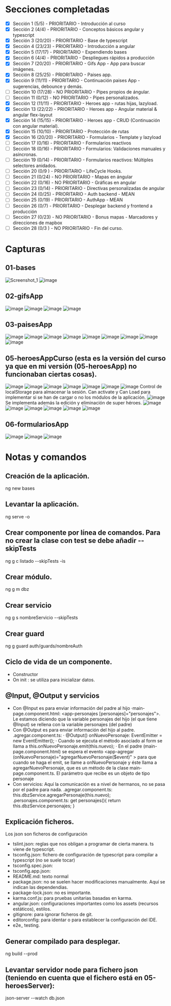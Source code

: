 # Secciones completadas
- [x] Sección 1 (5/5) - PRIORITARIO - Introducción al curso
- [x] Sección 2 (4/4) - PRIORITARIO - Conceptos básicos angular y typescript
- [x] Sección 3 (20/20) - PRIORITARIO - Base de typescript
- [x] Sección 4 (23/23) - PRIORITARIO - Introducción a angular
- [x] Sección 5 (17/17) - PRIORITARIO - Expendiendo bases
- [x] Sección 6 (4/4) - PRIORITARIO - Despliegues rápidos a producción
- [x] Sección 7 (20/20) - PRIORITARIO - Gifs App - App para buscar imágenes.
- [x] Sección 8 (25/25) - PRIORITARIO - Paises app. 
- [x] Sección 9 (11/11) - PRIORITARIO - Continuación paises App - sugerencias, debounce y demás.
- [ ] Sección 10 (17/28) - NO PRIORITARIO - Pipes propios de ángular.
- [ ] Sección 11 (0/12) - NO PRIORITARIO - Pipes personalizados.
- [x] Sección 12 (11/11) - PRIORITARIO - Heroes app - rutas hijas, lazyload.
- [x] Sección 13 (22/22) - PRIORITARIO - Heroes app - Angular material & angular flex-layout
- [x] Sección 14 (15/15) - PRIORITARIO - Heroes app - CRUD (Continuación con angular material).
- [x] Sección 15 (10/10) - PRIORITARIO - Protección de rutas
- [x] Sección 16 (20/20) - PRIORITARIO - Formularios - Template y lazyload
- [ ] Sección 17 (0/16) - PRIORITARIO - Formularios reactivos
- [ ] Sección 18 (0/16) - PRIORITARIO - Formularios: Validaciones manuales y asíncronas.
- [ ] Sección 19 (0/14) - PRIORITARIO - Formularios reactivos: Múltiples selectores anidados.
- [ ] Sección 20 (0/9 ) - PRIORITARIO - LifeCycle Hooks.
- [ ] Sección 21 (0/24) - NO PRIORITARIO  - Mapas en ángular
- [ ] Sección 22 (0/16) - NO PRIORITARIO - Gráficas en angular
- [ ] Sección 23 (0/14) - PRIORITARIO - Directivas personalizadas de angular
- [ ] Sección 24 (0/25) - PRIORITARIO - Auth backend - MEAN
- [ ] Sección 25 (0/19) - PRIORITARIO - AuthApp - MEAN
- [ ] Sección 26 (0/7) - PRIORITARIO - Desplegar backend y frontend a producción
- [ ] Sección 27 (0/23) - NO PRIORITARIO - Bonus mapas - Marcadores y direcciones de mapbox
- [ ] Sección 28 (0/3 ) - NO PRIORITARIO - Fin del curso.

# Capturas

## 01-bases
  ![Screenshot_1](https://user-images.githubusercontent.com/55620393/147700095-840390b4-983e-4b78-b3b0-5906cb9d00cf.png)
  ![image](https://user-images.githubusercontent.com/55620393/147700142-ae9e5903-f6c6-44ee-ae65-4d456fcc08cb.png)

## 02-gifsApp
  ![image](https://user-images.githubusercontent.com/55620393/147700395-2609db94-a897-44bf-bdd4-ea9e82730979.png)
  ![image](https://user-images.githubusercontent.com/55620393/147700409-e60c85dd-df76-4ced-a21a-e9224729cec4.png)
  ![image](https://user-images.githubusercontent.com/55620393/147700416-47e6e26b-ce91-4cd6-9031-52229e51cd81.png)
  ![image](https://user-images.githubusercontent.com/55620393/147700426-0359ed04-6cd0-4ec1-93b5-32c56dbead8e.png)

## 03-paisesApp  
  ![image](https://user-images.githubusercontent.com/55620393/147749562-ccf72320-81ba-47f3-b8a7-9b92b8da360e.png)
  ![image](https://user-images.githubusercontent.com/55620393/147749583-0f5896f3-f78b-495c-ad9e-36e0b7ddc2b0.png)
  ![image](https://user-images.githubusercontent.com/55620393/147749594-b2fb97aa-005f-42ea-aee2-d215eff27f19.png)
  ![image](https://user-images.githubusercontent.com/55620393/147749637-725ea7e5-3986-4c90-8b35-ccb16d0e2fa3.png)
  ![image](https://user-images.githubusercontent.com/55620393/147765217-ca8dc266-d99f-4e98-818f-610c6dc57809.png)
  ![image](https://user-images.githubusercontent.com/55620393/147765231-c94700c3-eb67-47ea-8542-5596f286107b.png)
  ![image](https://user-images.githubusercontent.com/55620393/147765263-620f1ca5-527b-4866-8b15-272fa8462b3d.png)
  ![image](https://user-images.githubusercontent.com/55620393/147765318-4724683c-44d3-46f6-be36-4e5760f8931e.png)
  ![image](https://user-images.githubusercontent.com/55620393/147765331-1b2fe52f-f7ac-4c7b-9535-961ee949590d.png)
  
## 05-heroesAppCurso (esta es la versión del curso ya que en mi versión (05-heroesApp) no funcionaban ciertas cosas).
  ![image](https://user-images.githubusercontent.com/55620393/148438953-8494fbe5-f846-4861-a0bb-57bb921ce0f7.png)
  ![image](https://user-images.githubusercontent.com/55620393/148438970-0149da81-f31a-4494-a18e-d62cc7f67fd2.png)
  ![image](https://user-images.githubusercontent.com/55620393/148438996-cceb4749-8375-4f80-b475-0e80b7310cc1.png)
  ![image](https://user-images.githubusercontent.com/55620393/148439020-907dfce6-1b18-40f3-8648-ad5c2c79bff3.png)
  ![image](https://user-images.githubusercontent.com/55620393/148439040-414b7dc2-a694-4099-9d91-6825148bcf3c.png)
  ![image](https://user-images.githubusercontent.com/55620393/148439073-1bff1e39-38dd-49df-a739-488cb692d346.png)
  ![image](https://user-images.githubusercontent.com/55620393/148439092-2c9000c2-dcfc-4a26-b6c1-7babdaeb7fd6.png)
  Control de localStorage para almacenar la sesión. Can activate y Can Load para implementar si se han de cargar o no los módulos de la aplicación.
  ![image](https://user-images.githubusercontent.com/55620393/148650237-0e393035-dc35-4a8a-bd07-fe3d25a0a7e6.png)
  Se implementa además la edición y eliminación de super héroes.
  ![image](https://user-images.githubusercontent.com/55620393/148650289-e8f9c80a-a21d-4e00-a7eb-29c17d0c5fac.png)
  ![image](https://user-images.githubusercontent.com/55620393/148650307-a6c720a4-6880-4e91-bb1e-beea4f0679ae.png)
  ![image](https://user-images.githubusercontent.com/55620393/148650309-e20a0e2c-8fd5-409d-b547-0b6de58e2f9f.png)
  ![image](https://user-images.githubusercontent.com/55620393/148650321-6b23656b-2b00-4fe4-8dfd-60a7dd512395.png)
  ![image](https://user-images.githubusercontent.com/55620393/148650330-e8448c04-f9be-4612-b7b7-980dcaf8cc56.png)
  ![image](https://user-images.githubusercontent.com/55620393/148650334-41354ace-3c55-4860-91c3-0d7294fa0fc5.png)
  
## 06-formulariosApp
![image](https://user-images.githubusercontent.com/55620393/149670337-d1b7ddfe-fb92-4a97-80c7-f4df1ef3a96c.png)
![image](https://user-images.githubusercontent.com/55620393/149670356-37b09fb9-f5d1-48d8-8cde-ecf1b8b550e5.png)
![image](https://user-images.githubusercontent.com/55620393/149670362-b5f59e9f-5748-40f2-a7c6-5927276edceb.png)

# Notas y comandos
## Creación de la aplicación.
ng new bases

## Levantar la aplicación.
ng serve -o

## Crear componente por línea de comandos. Para no crear la clase con test se debe añadir --skipTests
ng g c listado --skipTests -is

## Crear módulo.
ng g m dbz

## Crear servicio
ng g s nombreServicio --skipTests

## Crear guard
ng g guard auth/guards/nombreAuth

## Ciclo de vida de un componente.
- Constructor
- On init : se utiliza para inicializar datos.

## @Input, @Output y servicios
- Con @Input es para enviar información del padre al hijo
  ·main-page.component.html:
    <app-personajes [personajes]="personajes"></app-personajes>. Le estamos diciendo que la variable personajes del hijo (el que tiene @Input) se rellena con la variable personajes (del padre)
- Con @Output es para enviar información del hijo al padre.
  .agregar.component.ts: 
    · @Output() onNuevoPersonaje: EventEmitter<Personaje> = new EventEmitter();
    · Cuando se ejecuta el método asociado al form se llama a this.onNuevoPersonaje.emit(this.nuevo);
    · En el padre (main-page.component.html) se espera el evento <app-agregar (onNuevoPersonaje)="agregarNuevoPersonaje($event)" ></app-agregar> para que cuando se haga el emit, se llame a onNuevoPersonaje y éste llama a agregarNuevoPersonaje, que es un método
    de la clase main-page.component.ts. El parámetro que recibe es un objeto de tipo personaje
- Con servicios: Aquí la comunicación es a nivel de hermanos, no se pasa por el padre para nada.
  .agregar.component.ts:
    this.dbzService.agregarPersonaje(this.nuevo);
  .personajes.component.ts:
     get personajes(){
    return this.dbzService.personajes;
  }

## Explicación ficheros.
Los json son ficheros de configuración
- tslint.json: reglas que nos obligan a programar de cierta manera. ts viene de typescript.
- tsconfig.json: fichero de configuración de typescript para compilar a typescript (no se suele tocar)
- tsconfig.spec.json: 
- tsconfig.app.json:
- README.md: texto normal
- package.json: no se suelen hacer modificaciones manualmente. Aquí se indican las dependendias.
- package-lock.json: no es importante.
- karma.conf.js: para pruebas unitarias basadas en karma.
- angular.json: configuraciones importantes como los assets (recursos estáticos), estilos.
- gitignore: para ignorar ficheros de git.
- editorconfig: para identar o para establecer la configuración del IDE.
- e2e_ testing.

## Generar compilado para desplegar.
ng build --prod

## Levantar servidor node para fichero json (teniendo en cuenta que el fichero está en 05-heroesServer):
 json-server --watch db.json
